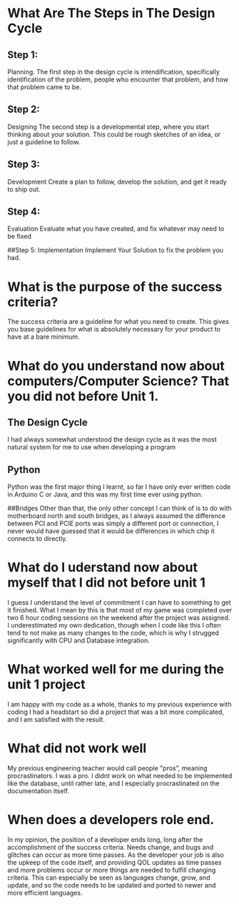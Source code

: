 # What Are The Steps in The Design Cycle

## Step 1:
Planning.
The first step in the design cycle is intendification, specifically identification of the problem, people who encounter that problem, and how that problem came to be.

## Step 2:
Designing
The second step is a developmental step, where you start thinking about your solution. This could be rough sketches of an idea, or just a guideline to follow.

## Step 3:
Development
Create a plan to follow, develop the solution, and get it ready to ship out.

## Step 4: 
Evaluation
Evaluate what you have created, and fix whatever may need to be fixed

##Step 5:
Implementation
Implement Your Solution to fix the problem you had.

# What is the purpose of the success criteria?

The success criteria are a guideline for what you need to create. This gives you base guidelines for what is absolutely necessary for your product to have at a bare minimum.

# What do you understand now about computers/Computer Science? That you did not before Unit 1.
## The Design Cycle
I had always somewhat understood the design cycle as it was the most natural system for me to use when developing a program

## Python
Python was the first major thing I learnt, so far I have only ever written code in Arduino C or Java, and this was my first time ever using python.

##Bridges
Other than that, the only other concept I can think of is to do with motherboard north and south bridges, as I always assumed the difference between PCI and PCIE ports was simply a different port or connection, I never would have guessed that it would be differences in which chip it connects to directly.

# What do I uderstand now about myself that I did not before unit 1
I guess I understand the level of commitment I can have to something to get it finished. What I mean by this is that most of my game was completed over two 6 hour coding sessions on the weekend after the project was assigned. I underestimated my own dedication, though when I code like this I often tend to not make as many changes to the code, which is why I strugged significantly with CPU and Database integration.

# What worked well for me during the unit 1 project
I am happy with my code as a whole, thanks to my previous experience with coding I had a headstart so did a project that was a bit more complicated, and I am satisfied with the result.

# What did not work well
My previous engineering teacher would call people "pros", meaning procrastinators. I was a pro. I didnt work on what needed to be implemented like the database, until rather late, and I especially procrastinated on the documentation itself.

# When does a developers role end.
In my opinion, the position of a developer ends long, long after the accomplishment of the success criteria. Needs change, and bugs and glitches can occur as more time passes. As the developer your job is also the upkeep of the code itself, and providing QOL updates as time passes and more problems occur or more things are needed to fulfill changing criteria. This can especially be seen as languages change, grow, and update, and so the code needs to be updated and ported to newer and more efficient languages.
